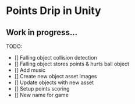 # Points Drip in Unity 
## Work in progress... 

TODO:
- [] Falling object collision detection
- [] Falling object stores points & hurts ball object
- [] Add music
- [] Create new object asset images
- [] Update objects with new asset
- [] Setup points scoring
- [] New name for game